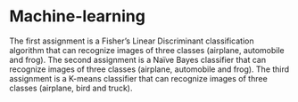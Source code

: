 # Machine-learning
The first assignment is a Fisher’s Linear Discriminant classification algorithm that can recognize images
of three classes (airplane, automobile and frog).
The second assignment is a Naïve Bayes classifier that can recognize images of three classes (airplane,
automobile and frog).
The third assignment is a K-means classifier that can recognize images of three classes (airplane, bird and truck).
